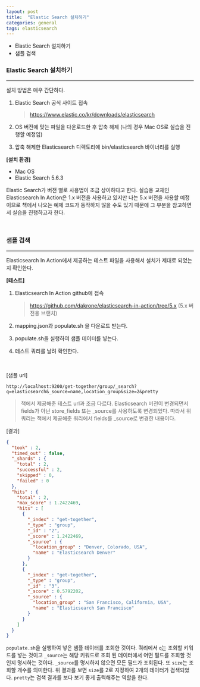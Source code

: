 ```yaml
---
layout: post
title:  "Elastic Search 설치하기"
categories: general
tags: elasticsearch
---
```



-  Elastic Search 설치하기
-  샘플 검색




### Elastic Search 설치하기

---

설치 방법은 매우 간단하다.

1. Elastic Search 공식 사이트 접속

   >  https://www.elastic.co/kr/downloads/elasticsearch


2. OS 버전에 맞는 파일을 다운로드한 후 압축 해제
   (나의 경우 Mac OS로 실습을 진행할 예정임)
3. 압축 해제한 Elasticsearch 디렉토리에 bin/elasticsearch 바이너리를 실행



**[설치 환경]**

-  Mac OS
-  Elastic Search 5.6.3



Elastic Search가 버전 별로 사용법이 조금 상이하다고 한다. 실습용 교재인 Elasticsearch In Action은 1.x 버전을 사용하고 있지만 나는 5.x 버전을 사용할 예정이므로 책에서 나오는 예제 코드가 동작하지 않을 수도 있기 때문에 그 부분을 참고하면서 실습을 진행하고자 한다.

<br>

### 샘플 검색

---

Elasticsearch In Action에서 제공하는 테스트 파일을 사용해서 설치가 제대로 되었는지 확인한다.



**[테스트]**

1. Elasticsearch In Action github에 접속

   >  https://github.com/dakrone/elasticsearch-in-action/tree/5.x (5.x 버전용 브랜치)

2. mapping.json과 populate.sh 을 다운로드 받는다.

3. populate.sh을 실행하여 샘플 데이터를 넣는다.

4. 테스트 쿼리를 날려 확인한다.

<br>

[샘플 url]

`http://localhost:9200/get-together/group/_search?q=elasticsearch&_source=name,location_group&size=2&pretty`

>  책에서 제공해준 테스트 url과 조금 다르다. Elasticsearch 버전이 변경되면서 fields가 아닌 store_fields 또는 _source를 사용하도록 변경되었다. 따라서 위 쿼리는 책에서 제공해준 쿼리에서 fields를 _source로 변경한 내용이다.



[결과]

```json
{
  "took" : 2,
  "timed_out" : false,
  "_shards" : {
    "total" : 2,
    "successful" : 2,
    "skipped" : 0,
    "failed" : 0
  },
  "hits" : {
    "total" : 2,
    "max_score" : 1.2422469,
    "hits" : [
      {
        "_index" : "get-together",
        "_type" : "group",
        "_id" : "2",
        "_score" : 1.2422469,
        "_source" : {
          "location_group" : "Denver, Colorado, USA",
          "name" : "Elasticsearch Denver"
        }
      },
      {
        "_index" : "get-together",
        "_type" : "group",
        "_id" : "3",
        "_score" : 0.5792202,
        "_source" : {
          "location_group" : "San Francisco, California, USA",
          "name" : "Elasticsearch San Francisco"
        }
      }
    ]
  }
}
```



`populate.sh`을 실행하여 넣은 샘플 데이터를 조회한 것이다. 쿼리에서 `q`는 조회할 키워드를 넣는 것이고 `_source`는 해당 키워드로 조회 된 데이터에서 어떤 필드를 조회할 것인지 명시하는 것이다. `_source`를 명시하지 않으면 모든 필드가 조회된다. 또 `size`는 조회할 개수를 의미한다. 위 결과를 보면 `size`를 2로 지정하여 2개의 데이터가 검색되었다. `pretty`는 검색 결과를 보다 보기 좋게 출력해주는 역할을 한다.

